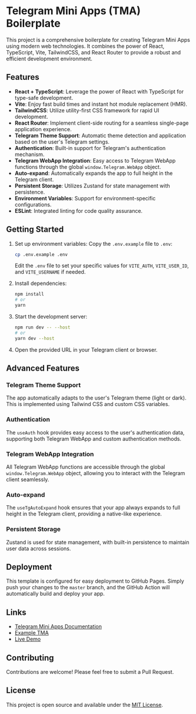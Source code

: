 # Telegram Mini Apps (TMA) Boilerplate

This project is a comprehensive boilerplate for creating Telegram Mini Apps using modern web technologies. It combines the power of React, TypeScript, Vite, TailwindCSS, and React Router to provide a robust and efficient development environment.

## Features

- **React + TypeScript**: Leverage the power of React with TypeScript for type-safe development.
- **Vite**: Enjoy fast build times and instant hot module replacement (HMR).
- **TailwindCSS**: Utilize utility-first CSS framework for rapid UI development.
- **React Router**: Implement client-side routing for a seamless single-page application experience.
- **Telegram Theme Support**: Automatic theme detection and application based on the user's Telegram settings.
- **Authentication**: Built-in support for Telegram's authentication mechanism.
- **Telegram WebApp Integration**: Easy access to Telegram WebApp functions through the global `window.Telegram.WebApp` object.
- **Auto-expand**: Automatically expands the app to full height in the Telegram client.
- **Persistent Storage**: Utilizes Zustand for state management with persistence.
- **Environment Variables**: Support for environment-specific configurations.
- **ESLint**: Integrated linting for code quality assurance.

## Getting Started

1. Set up environment variables:
   Copy the `.env.example` file to `.env`:
   ```bash
   cp .env.example .env
   ```
   Edit the `.env` file to set your specific values for `VITE_AUTH`, `VITE_USER_ID`, and `VITE_USERNAME` if needed.

2. Install dependencies:
   ```bash
   npm install
   # or
   yarn
   ```

3. Start the development server:
   ```bash
   npm run dev -- --host
   # or
   yarn dev --host
   ```

4. Open the provided URL in your Telegram client or browser.

## Advanced Features

### Telegram Theme Support
The app automatically adapts to the user's Telegram theme (light or dark). This is implemented using Tailwind CSS and custom CSS variables.

### Authentication
The `useAuth` hook provides easy access to the user's authentication data, supporting both Telegram WebApp and custom authentication methods.

### Telegram WebApp Integration
All Telegram WebApp functions are accessible through the global `window.Telegram.WebApp` object, allowing you to interact with the Telegram client seamlessly.

### Auto-expand
The `useTgAutoExpand` hook ensures that your app always expands to full height in the Telegram client, providing a native-like experience.

### Persistent Storage
Zustand is used for state management, with built-in persistence to maintain user data across sessions.

## Deployment

This template is configured for easy deployment to GitHub Pages. Simply push your changes to the `master` branch, and the GitHub Action will automatically build and deploy your app.

## Links

- [Telegram Mini Apps Documentation](https://docs.ton.org/develop/dapps/twa)
- [Example TMA](https://t.me/vite_twa_example_bot/app)
- [Live Demo](https://twa-dev.github.io/vite-boilerplate/)

## Contributing

Contributions are welcome! Please feel free to submit a Pull Request.

## License

This project is open source and available under the [MIT License](LICENSE).